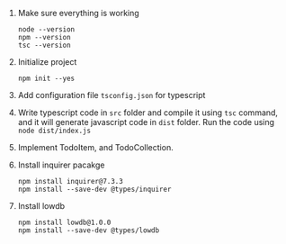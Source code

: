 1. Make sure everything is working
    ```
    node --version
    npm --version
    tsc --version
    ```
2.  Initialize project 

    ```npm init --yes```

3. Add configuration file `tsconfig.json` for typescript 

4. Write typescript code in `src` folder and compile it using `tsc` command, and it will generate javascript code in `dist` folder. Run the code using `node dist/index.js`

5. Implement TodoItem, and TodoCollection.

6. Install inquirer pacakge

    ```
    npm install inquirer@7.3.3
    npm install --save-dev @types/inquirer
    ```

7. Install lowdb
    ```
    npm install lowdb@1.0.0
    npm install --save-dev @types/lowdb

    ```